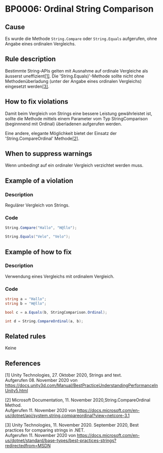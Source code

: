 # BP0006: Ordinal String Comparison

## Cause

Es wurde die Methode `String.Compare` oder `String.Equals` aufgerufen, ohne Angabe eines ordinalen Vergleichs.

## Rule description

Bestimmte String-APIs gelten mit Ausnahme auf ordinale Vergleiche als äusserst uneffizient[[1]](#1).
Die 'String.Equals)'-Methode sollte nicht ohne Methodenüberladung (unter der Angabe eines ordinalen Vergleichs) eingesetzt werden[[3]](#3).

## How to fix violations

Damit beim Vergleich von Strings eine bessere Leistung gewährleistet ist, sollte die Methode mittels einem Parameter vom Typ StringComparison (beginnnend mit Ordinal) überladenen aufgerufen werden.

Eine andere, elegante Möglichkeit bietet der Einsatz der 'String.CompareOrdinal' Methode[[2]](#2). 

## When to suppress warnings

Wenn umbedingt auf ein ordinaler Vergleich verzichtet werden muss.

## Example of a violation

### Description

Regulärer Vergleich von Strings.

### Code

```csharp
String.Compare("Hallo", "H@llo");

String.Equals("Velo", "Velo");
```

## Example of how to fix

### Description

Verwendung eines Vergleichs mit ordinalem Vergleich.

### Code

```csharp
string a = "Hallo";
string b = "H@llo";

bool c = a.Equals(b, StringComparison.Ordinal);

int d = String.CompareOrdinal(a, b);
```

## Related rules

Keine

## References
<a id="1">[1]</a>
Unity Technologies, 27. Oktober 2020, Strings and text. <br /> 
Aufgerufen 08. November 2020 von https://docs.unity3d.com/Manual/BestPracticeUnderstandingPerformanceInUnity5.html

<a id="2">[2]</a>
Microsoft Documentation, 11. November 2020,String.CompareOrdinal Method. <br />
Aufgerufen 11. November 2020 von https://docs.microsoft.com/en-us/dotnet/api/system.string.compareordinal?view=netcore-3.1

<a id="3">[3]</a>
Unity Technologies, 11. November 2020. September 2020, Best practices for comparing strings in .NET. <br />
Aufgerufen 11. November 2020 von https://docs.microsoft.com/en-us/dotnet/standard/base-types/best-practices-strings?redirectedfrom=MSDN
